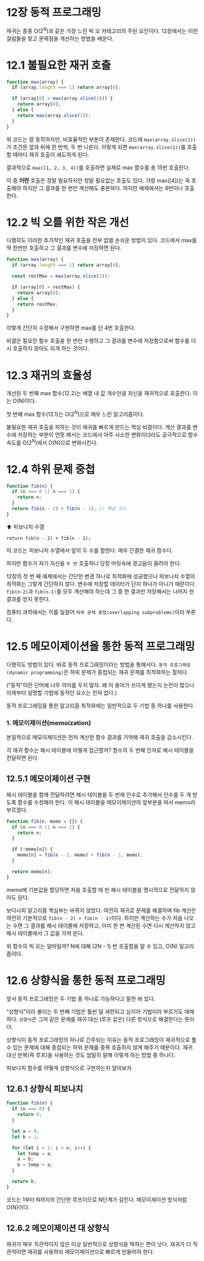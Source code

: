 # 12장 동적 프로그래밍

재귀는 종종 O($2^N$)과 같은 가장 느린 빅 오 카테고리의 주된 요인이다. 12장에서는 이런 걸림돌을 찾고 문제점을 개선하는 방법을 배운다.

# 12.1 불필요한 재귀 호출

```jsx
function max(array) {
  if (array.length === 1) return array[0];

  if (array[0] > max(array.slice(1))) {
    return array[0];
  } else {
    return max(array.slice(1));
  }
}
```

위 코드는 잘 동작하지만, 비효율적인 부분이 존재한다. 코드에 `max(array.slice(1))` 가 조건문 앞과 뒤에 한 번씩, 두 번 나온다. 이렇게 되면 `max(array.slice(1))`를 호출할 때마다 재귀 호출이 쇄도하게 된다.

결과적으로 `max([1, 2, 3, 4])`를 호출하면 실제로 max 함수를 총 15번 호출한다.

이 중 **어떤** 호출은 정말 필요하지만 정말 필요없는 호출도 있다. 가령 max([4])는 꼭 호출해야 하지만 그 결과를 한 번만 계산해도 충분하다. 하지만 예제에서는 8번이나 호출한다.

# 12.2 빅 오를 위한 작은 개선

다행히도 이러한 추가적인 재귀 호출을 전부 없앨 손쉬운 방법이 있다. 코드에서 max를 딱 한번만 호출하고 그 결과를 변수에 저장하면 된다.

```jsx
function max(array) {
  if (array.length === 1) return array[0];

  const restMax = max(array.slice(1));

  if (array[0] > restMax) {
    return array[0];
  } else {
    return restMax;
  }
}
```

이렇게 간단히 수정해서 구현하면 max를 단 4번 호출한다.

비결은 필요한 함수 호출을 한 번만 수행하고 그 결과를 변수에 저장함으로써 함수를 다시 호출하지 않아도 되게 하는 것이다.

# 12.3 재귀의 효율성

개선된 두 번째 max 함수(12.2)는 배열 내 값 개수만큼 자신을 재귀적으로 호출한다. 이는 O(N)이다.

첫 번째 max 함수(12.1)는 O($2^N$)으로 매우 느린 알고리즘이다.

불필요한 재귀 호출을 피하는 것이 재귀를 빠르게 만드는 핵심 비결이다. 계산 결과를 변수에 저장하는 부분이 언뜻 봐서는 코드에서 아주 사소한 변화이더라도 궁극적으로 함수 속도를 O($2^N$)에서 O(N)으로 변화시킨다.

# 12.4 하위 문제 중첩

```jsx
function fib(n) {
  if (n === 0 || n === 1) {
    return n;
  }
  return fib(n - 2) + fib(n - 1); // 핵심 코드
}
```

⬆️ 피보나치 수열

`return fib(n - 2) + fib(n - 1);`

이 코드는 피보나치 수열에서 앞의 두 수를 합한다. 매우 간결한 재귀 함수다.

하지만 함수가 자기 자신을 `두 번` 호출하니 당장 머릿속에 경고음이 울려야 한다.

12장의 첫 번 째 예제에서는 간단한 변경 하나로 최적화에 성공했으나 피보나치 수열의 최적화는 그렇게 간단하지 않다. 변수에 저장할 데이터가 단지 하나가 아니기 때문이다. `fib(n-2)`과 `fib(n-1)`를 모두 계산해야 하는데 그 중 한 결과만 저장해서는 나머지 한 결과를 얻지 못한다.

컴퓨터 과학에서는 이를 일컬어 `하위 문제 중첩(overlapping subproblems)`이라 부른다.

# 12.5 메모이제이션을 통한 동적 프로그래밍

다행히도 방법이 있다. 바로 동적 프로그래밍이라는 방법을 통해서다. `동적 프로그래밍(dynamic programming)`은 하위 문제가 중첩되는 재귀 문제를 최적화하는 절차다.

(”동적”이란 단어에 너무 의미를 두지 말자. 왜 이 용어가 쓰이게 됐는지 논란이 많으나 이제부터 설명할 기법에 동적인 요소는 전혀 없다.)

동적 프로그래밍을 통한 알고리즘 최적화에는 일반적으로 두 기법 중 하나를 사용한다.

### 1. 메모이제이션(memoization)

본질적으로 메모이제이션은 먼저 계산한 함수 결과를 기억해 재귀 호출을 감소시킨다.

각 재귀 함수는 해시 테이블에 어떻게 접근할까? 함수의 두 번째 인자로 해시 테이블을 전달하면 된다.

## 12.5.1 메모이제이션 구현

해시 테이블을 함께 전달하려면 해시 테이블을 두 번재 인수로 추가해서 인수를 두 개 받도록 함수를 수정해야 한다. 이 해시 테이블을 메모이제이션의 앞부분을 따서 memo라 부르겠다.

```jsx
function fib(n, memo = {}) {
  if (n === 0 || n === 1) {
    return n;
  }

  if (!memo[n]) {
    memo[n] = fib(n - 2, memo) + fib(n - 1, memo);
  }

  return memo[n];
}
```

memo에 기본값을 할당하면 처음 호출할 때 빈 해시 테이블을 명시적으로 전달하지 않아도 된다.

보다시피 알고리즘 핵심부는 바뀌지 않았다. 여전히 재귀로 문제를 해결하며 fib 계산은 여전히 기본적으로 `fib(n - 2) + fib(n - 1)`이다. 하지만 계산하는 수가 처음 나오는 수면 그 결과를 해시 테이블에 저장하고, 이미 한 번 계산된 수면 다시 계산하지 않고 해시 테이블에서 그 값을 가져 온다.

위 함수의 빅 오는 얼마일까? N에 대해 (2N - 1) 번 호출함을 알 수 있고, O(N) 알고리즘이다.

# 12.6 상향식을 통한 동적 프로그래밍

앞서 동적 프로그래밍은 두 기법 중 하나로 가능하다고 말한 바 있다.

“상향식”이라 불리는 두 번째 기법은 훨씬 덜 세련되고 심지어 기법이라 부르기도 애매하다. `상향식`은 그저 같은 문제를 재귀 대신 (루프 같은) 다른 방식으로 해결한다는 뜻이다.

상향식이 동적 프로그래밍의 하나로 간주되는 이유는 동적 프로그래밍이 재귀적으로 풀 수 있는 문제에 대해 중첩되는 하위 문제를 중복 호출하지 않게 해주기 때문이다. 재귀 대신 반복(즉 루프)을 사용하는 것도 엄밀히 말해 이렇게 하는 방법 중 하나다.

피보나치 함수를 어떻게 상향식으로 구현하는지 알아보자

## 12.6.1 상향식 피보나치

```jsx
function fib(n) {
  if (n === 0) {
    return 0;
  }

  let a = 0;
  let b = 1;

  for (let i = 1; i < n; i++) {
    let temp = a;
    a = b;
    b = temp + a;
  }

  return b;
}
```

코드는 1부터 N까지의 간단한 루프이므로 N단계가 걸린다. 메모이제이션 방식처럼 O(N)이다.

## 12.6.2 메모이제이션 대 상향식

재귀가 매우 직관적이지 않은 이상 일반적으로 상향식을 택하는 편이 낫다. 재귀가 더 직관적이면 재귀를 사용하되 메모이제이션으로 빠르게 만들어야 한다.
